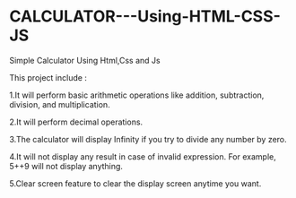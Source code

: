 # CALCULATOR---Using-HTML-CSS-JS
Simple Calculator Using Html,Css and Js

This project include :

1.It will perform basic arithmetic operations like addition, subtraction, division, and multiplication.

2.It will perform decimal operations.

3.The calculator will display Infinity if you try to divide any number by zero.

4.It will not display any result in case of invalid expression. For example, 5++9 will not display anything.

5.Clear screen feature to clear the display screen anytime you want.
